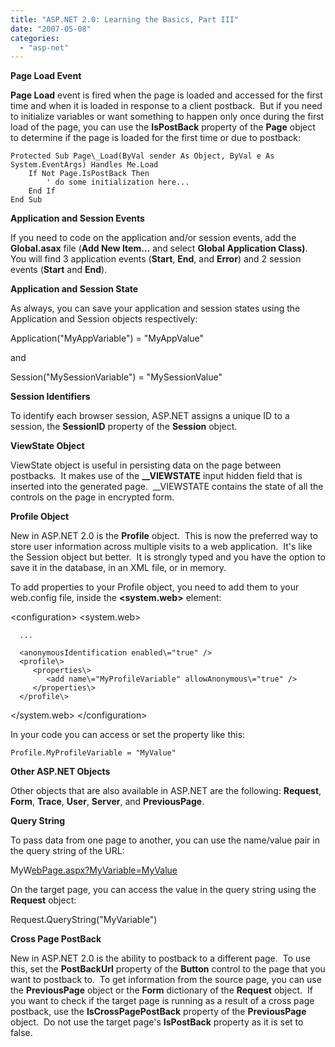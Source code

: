 ```yaml
---
title: "ASP.NET 2.0: Learning the Basics, Part III"
date: "2007-05-08"
categories: 
  - "asp-net"
---
```


**Page Load Event**

**Page Load** event is fired when the page is loaded and accessed for the first time and when it is loaded in response to a client postback.  But if you need to initialize variables or want something to happen only once during the first load of the page, you can use the **IsPostBack** property of the **Page** object to determine if the page is loaded for the first time or due to postback:

    Protected Sub Page\_Load(ByVal sender As Object, ByVal e As System.EventArgs) Handles Me.Load
        If Not Page.IsPostBack Then
            ' do some initialization here...
        End If
    End Sub

**Application and Session Events**

If you need to code on the application and/or session events, add the **Global.asax** file (**Add New Item...** and select **Global Application Class)**.  You will find 3 application events (**Start**, **End**, and **Error**) and 2 session events (**Start** and **End**).

**Application and Session State**

As always, you can save your application and session states using the Application and Session objects respectively:

Application("MyAppVariable") = "MyAppValue"

and

Session("MySessionVariable") = "MySessionValue"

**Session Identifiers**

To identify each browser session, ASP.NET assigns a unique ID to a session, the **SessionID** property of the **Session** object.

**ViewState Object**

ViewState object is useful in persisting data on the page between postbacks.  It makes use of the **\_\_VIEWSTATE** input hidden field that is inserted into the generated page.  \_\_VIEWSTATE contains the state of all the controls on the page in encrypted form.

**Profile Object**

New in ASP.NET 2.0 is the **Profile** object.  This is now the preferred way to store user information across multiple visits to a web application.  It's like the Session object but better.  It is strongly typed and you have the option to save it in the database, in an XML file, or in memory. 

To add properties to your Profile object, you need to add them to your web.config file, inside the **<system.web>** element:

<configuration\>
   <appSettings/>
   <connectionStrings/>
   <system.web\>

      ...

      <anonymousIdentification enabled\="true" />
      <profile\>
         <properties\>
            <add name\="MyProfileVariable" allowAnonymous\="true" />
         </properties\>
      </profile\>
    
  </system.web\>
</configuration\>

In your code you can access or set the property like this:

    Profile.MyProfileVariable = "MyValue"

**Other ASP.NET Objects**

Other objects that are also available in ASP.NET are the following: **Request**, **Form**, **Trace**, **User**, **Server**, and **PreviousPage**.

**Query String**

To pass data from one page to another, you can use the name/value pair in the query string of the URL:

MyW[ebPage.aspx?MyVariable=MyValue](http://www.mywebsite.com/mywebpage.aspx?MyVariable=MyValue)

On the target page, you can access the value in the query string using the **Request** object:

Request.QueryString("MyVariable")

**Cross Page PostBack**

New in ASP.NET 2.0 is the ability to postback to a different page.  To use this, set the **PostBackUrl** property of the **Button** control to the page that you want to postback to.  To get information from the source page, you can use the **PreviousPage** object or the **Form** dictionary of the **Request** object.  If you want to check if the target page is running as a result of a cross page postback, use the **IsCrossPagePostBack** property of the **PreviousPage** object.  Do not use the target page's **IsPostBack** property as it is set to false.
